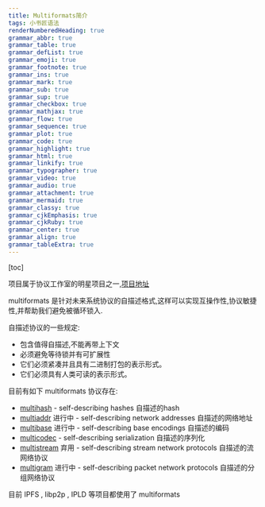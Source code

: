 ```yaml
---
title: Multiformats简介
tags: 小书匠语法
renderNumberedHeading: true
grammar_abbr: true
grammar_table: true
grammar_defList: true
grammar_emoji: true
grammar_footnote: true
grammar_ins: true
grammar_mark: true
grammar_sub: true
grammar_sup: true
grammar_checkbox: true
grammar_mathjax: true
grammar_flow: true
grammar_sequence: true
grammar_plot: true
grammar_code: true
grammar_highlight: true
grammar_html: true
grammar_linkify: true
grammar_typographer: true
grammar_video: true
grammar_audio: true
grammar_attachment: true
grammar_mermaid: true
grammar_classy: true
grammar_cjkEmphasis: true
grammar_cjkRuby: true
grammar_center: true
grammar_align: true
grammar_tableExtra: true
---
```


[toc]

项目属于协议工作室的明星项目之一,[项目地址](https://multiformats.io/)

multiformats 是针对未来系统协议的自描述格式,这样可以实现互操作性,协议敏捷性,并帮助我们避免被循环锁入.

自描述协议的一些规定:
- 包含值得自描述,不能再带上下文
- 必须避免等待锁并有可扩展性
- 它们必须紧凑并且具有二进制打包的表示形式。
- 它们必须具有人类可读的表示形式。

目前有如下 multiformats 协议存在:
*   [multihash](https://multiformats.io/multihash) - self-describing hashes 自描述的hash
*   [multiaddr](https://multiformats.io/multiaddr) 进行中 - self-describing network addresses 自描述的网络地址
*   [multibase](https://github.com/multiformats/multibase) 进行中 - self-describing base encodings 自描述的编码
*   [multicodec](https://github.com/multiformats/multicodec) - self-describing serialization 自描述的序列化
*   [multistream](https://github.com/multiformats/multistream) 弃用 - self-describing stream network protocols 自描述的流网络协议
*   [multigram](https://github.com/multiformats/multigram) 进行中 - self-describing packet network protocols 自描述的分组网络协议

目前 IPFS , libp2p , IPLD 等项目都使用了 multiformats